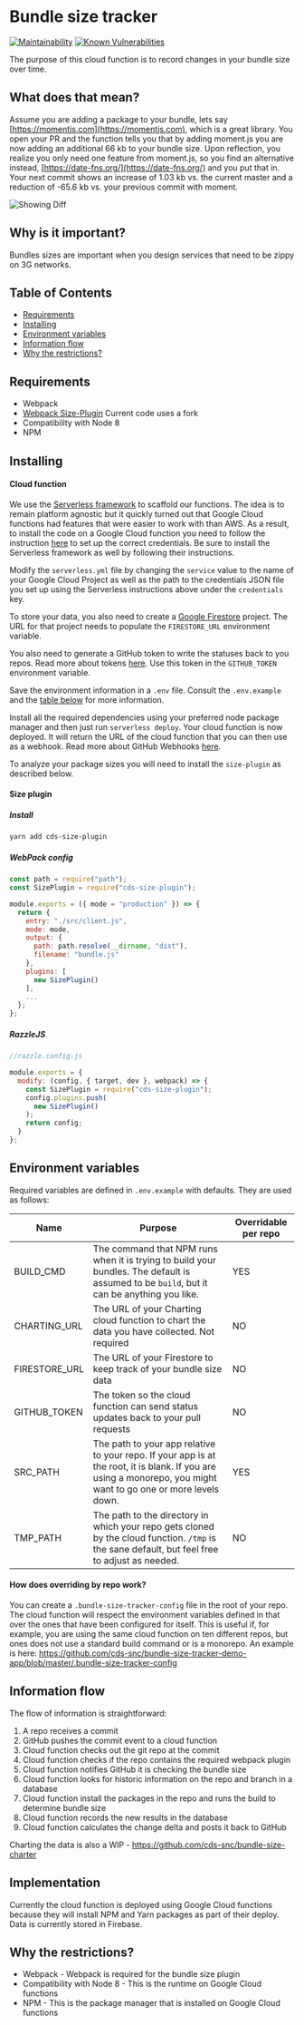 # Bundle size tracker

[![Maintainability](https://api.codeclimate.com/v1/badges/8bc41e8da2ba8bc90471/maintainability)](https://codeclimate.com/github/cds-snc/bundle-size-tracker/maintainability)
[![Known Vulnerabilities](https://snyk.io/test/github/cds-snc/bundle-size-tracker/badge.svg)](https://snyk.io/test/github/cds-snc/bundle-size-tracker)

The purpose of this cloud function is to record changes in your bundle size over time.

## What does that mean?

Assume you are adding a package to your bundle, lets say [https://momentjs.com](https://momentjs.com), which is a great library. You open your PR and the function tells you that by adding moment.js you are now adding an additional 66 kb to your bundle size. Upon reflection, you realize you only need one feature from moment.js, so you find an alternative instead, [https://date-fns.org/](https://date-fns.org/) and you put that in. Your next commit shows an increase of 1.03 kb vs. the current master and a reduction of -65.6 kb vs. your previous commit with moment.

![Showing Diff](https://user-images.githubusercontent.com/867334/50255939-0e4d5a80-03c2-11e9-82dc-2de9c9dff87c.png)

## Why is it important?

Bundles sizes are important when you design services that need to be zippy on 3G networks.

## Table of Contents
- [Requirements](#requirements)
- [Installing](#installing)
- [Environment variables](#environment-variables)
- [Information flow](#information-flow)
- [Why the restrictions?](#why-the-restrictions)

## Requirements

- Webpack
- [Webpack Size-Plugin](https://github.com/GoogleChromeLabs/size-plugin) Current code uses a fork
- Compatibility with Node 8
- NPM

## Installing

#### Cloud function
We use the [Serverless framework](https://serverless.com/) to scaffold our functions. The idea is to remain platform agnostic but it quickly turned out that Google Cloud functions had features that were easier to work with than AWS. As a result, to install the code on a Google Cloud function you need to follow the instruction [here](https://serverless.com/framework/docs/providers/google/guide/credentials/) to set up the correct credentials. Be sure to install the Serverless framework as well by following their instructions.

Modify the `serverless.yml` file by changing the `service` value to the name of your Google Cloud Project as well as the path to the credentials JSON file you set up using the Serverless instructions above under the `credentials` key.

To store your data, you also need to create a [Google Firestore](https://cloud.google.com/firestore/) project. The URL for that project needs to populate the `FIRESTORE_URL` environment variable.

You also need to generate a GitHub token to write the statuses back to you repos. Read more about tokens [here](https://blog.github.com/2013-05-16-personal-api-tokens/). Use this token in the `GITHUB_TOKEN` environment variable.

Save the environment information in a `.env` file. Consult the `.env.example` and the [table below](#environment-variables) for more information.

Install all the required dependencies using your preferred node package manager and then just run `serverless deploy`. Your cloud function is now deployed. It will return the URL of the cloud function that you can then use as a webhook. Read more about GitHub Webhooks [here](#ttps://help.github.com/articles/about-webhooks/).

To analyze your package sizes you will need to install the `size-plugin` as described below.

#### Size plugin 

##### Install

```bash
yarn add cds-size-plugin
```

##### WebPack config

```javascript 
const path = require("path");
const SizePlugin = require("cds-size-plugin");

module.exports = ({ mode = "production" }) => {
  return {
    entry: "./src/client.js",
    mode: mode,
    output: {
      path: path.resolve(__dirname, "dist"),
      filename: "bundle.js"
    },
    plugins: [
      new SizePlugin()
    ],
    ...
  };
};
```

##### RazzleJS

```javascript 
//razzle.config.js

module.exports = {
  modify: (config, { target, dev }, webpack) => {
    const SizePlugin = require("cds-size-plugin");
    config.plugins.push(
      new SizePlugin()
    );
    return config;
  }
};

```


## Environment variables

Required variables are defined in `.env.example` with defaults. They are used as follows:

| Name  | Purpose  | Overridable per repo   |
|---|---|---|
|  BUILD_CMD | The command that NPM runs when it is trying to build your bundles. The default is assumed to be `build`, but it can be anything you like.  | YES   |
|  CHARTING_URL | The URL of your Charting cloud function to chart the data you have collected. Not required  | NO  |
|  FIRESTORE_URL | The URL of your Firestore to keep track of your bundle size data  | NO  |
|  GITHUB_TOKEN |  The token so the cloud function can send status updates back to your pull requests |  NO |
|  SRC_PATH | The path to your app relative to your repo. If your app is at the root, it is blank. If you are using a monorepo, you might want to go one or more levels down.  | YES  |
|  TMP_PATH |  The path to the directory in which your repo gets cloned by the cloud function. `/tmp` is the sane default, but feel free to adjust as needed. | NO  |

#### How does overriding by repo work?

You can create a `.bundle-size-tracker-config` file in the root of your repo. The cloud function will respect the environment variables defined in that over the ones that have been configured for itself. This is useful if, for example, you are using the same cloud function on ten different repos, but ones does not use a standard build command or is a monorepo. An example is here: https://github.com/cds-snc/bundle-size-tracker-demo-app/blob/master/.bundle-size-tracker-config
 
## Information flow

The flow of information is straightforward:

1. A repo receives a commit
2. GitHub pushes the commit event to a cloud function
3. Cloud function checks out the git repo at the commit
4. Cloud function checks if the repo contains the required webpack plugin
5. Cloud function notifies GitHub it is checking the bundle size
6. Cloud function looks for historic information on the repo and branch in a database
7. Cloud function install the packages in the repo and runs the build to determine bundle size
8. Cloud function records the new results in the database
9. Cloud function calculates the change delta and posts it back to GitHub

Charting the data is also a WIP - https://github.com/cds-snc/bundle-size-charter

## Implementation

Currently the cloud function is deployed using Google Cloud functions because they will install NPM and Yarn packages as part of their deploy. Data is currently stored in Firebase.

## Why the restrictions?

- Webpack - Webpack is required for the bundle size plugin
- Compatibility with Node 8 - This is the runtime on Google Cloud functions
- NPM - This is the package manager that is installed on Google Cloud functions
